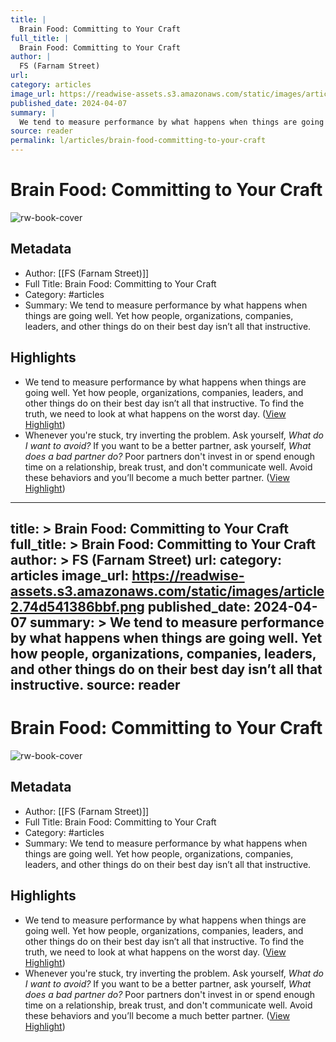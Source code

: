 ```yaml
---
title: |
  Brain Food: Committing to Your Craft
full_title: |
  Brain Food: Committing to Your Craft
author: |
  FS (Farnam Street)
url: 
category: articles
image_url: https://readwise-assets.s3.amazonaws.com/static/images/article2.74d541386bbf.png
published_date: 2024-04-07
summary: |
  We tend to measure performance by what happens when things are going well. Yet how people, organizations, companies, leaders, and other things do on their best day isn’t all that instructive.
source: reader
permalink: l/articles/brain-food-committing-to-your-craft
---
```

# Brain Food: Committing to Your Craft

![rw-book-cover](https://readwise-assets.s3.amazonaws.com/static/images/article2.74d541386bbf.png)

## Metadata
- Author: [[FS (Farnam Street)]]
- Full Title: Brain Food: Committing to Your Craft
- Category: #articles
- Summary: We tend to measure performance by what happens when things are going well. Yet how people, organizations, companies, leaders, and other things do on their best day isn’t all that instructive.

## Highlights
- We tend to measure performance by what happens when things are going well. Yet how people, organizations, companies, leaders, and other things do on their best day isn’t all that instructive. To find the truth, we need to look at what happens on the worst day. ([View Highlight](https://read.readwise.io/read/01hty8w6vfhj3dsx9969sdv2bg))
- Whenever you're stuck, try inverting the problem. Ask yourself, *What do I want to avoid?*
  If you want to be a better partner, ask yourself, *What does a bad partner do?* Poor partners don't invest in or spend enough time on a relationship, break trust, and don't communicate well. Avoid these behaviors and you’ll become a much better partner. ([View Highlight](https://read.readwise.io/read/01hty8xmfdz1tq960k7kq4gt78))


---
title: >
  Brain Food: Committing to Your Craft
full_title: >
  Brain Food: Committing to Your Craft
author: >
  FS (Farnam Street)
url: 
category: articles
image_url: https://readwise-assets.s3.amazonaws.com/static/images/article2.74d541386bbf.png
published_date: 2024-04-07
summary: >
  We tend to measure performance by what happens when things are going well. Yet how people, organizations, companies, leaders, and other things do on their best day isn’t all that instructive.
source: reader
---
# Brain Food: Committing to Your Craft

![rw-book-cover](https://readwise-assets.s3.amazonaws.com/static/images/article2.74d541386bbf.png)

## Metadata
- Author: [[FS (Farnam Street)]]
- Full Title: Brain Food: Committing to Your Craft
- Category: #articles
- Summary: We tend to measure performance by what happens when things are going well. Yet how people, organizations, companies, leaders, and other things do on their best day isn’t all that instructive.

## Highlights
- We tend to measure performance by what happens when things are going well. Yet how people, organizations, companies, leaders, and other things do on their best day isn’t all that instructive. To find the truth, we need to look at what happens on the worst day. ([View Highlight](https://read.readwise.io/read/01hty8w6vfhj3dsx9969sdv2bg))
- Whenever you're stuck, try inverting the problem. Ask yourself, *What do I want to avoid?*
  If you want to be a better partner, ask yourself, *What does a bad partner do?* Poor partners don't invest in or spend enough time on a relationship, break trust, and don't communicate well. Avoid these behaviors and you’ll become a much better partner. ([View Highlight](https://read.readwise.io/read/01hty8xmfdz1tq960k7kq4gt78))


